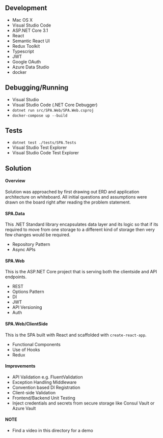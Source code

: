 ## Development
- Mac OS X
- Visual Studio Code
- ASP.NET Core 3.1
- React
- Semantic React UI
- Redux Toolkit
- Typescript
- JWT
- Google OAuth
- Azure Data Studio
- docker

## Debugging/Running
- Visual Studio
- Visual Studio Code (.NET Core Debugger)
- `dotnet run src/SPA.Web/SPA.Web.csproj`
- `docker-compose up --build` 

## Tests
- `dotnet test ./tests/SPA.Tests`
- Visual Studio Test Explorer
- Visual Studio Code Test Explorer

## Solution

#### Overview
Solution was approached by first drawing out ERD and application architecture on whiteboard. All initial questions and assumptions were drawn on the board right after reading the problem statement. 

#### SPA.Data
This .NET Standard library encapsulates data layer and its logic so that if its required to move from one storage to a different kind of storage then very few changes would be required.
- Repository Pattern
- Async APIs

#### SPA.Web
This is the ASP.NET Core project that is serving both the clientside and API endpoints.
- REST
- Options Pattern
- DI
- JWT
- API Versioning
- Auth

#### SPA.Web/ClientSide
This is the SPA built with React and scaffolded with `create-react-app`.
- Functional Components
- Use of Hooks
- Redux

#### Improvements
- API Validation e.g. FluentValidation
- Exception Handling Middleware
- Convention based DI Registration
- Client-side Validation 
- Frontend/Backend Unit Testing
- Inject credentials and secrets from secure storage like Consul Vault or Azure Vault

#### NOTE
- Find a video in this directory for a demo